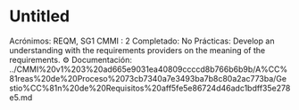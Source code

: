 # Untitled

Acrónimos: REQM, SG1
CMMI : 2
Completado: No
Prácticas: Develop an understanding with the requirements providers on the meaning of the requirements.
⚙️ Documentación: ../CMMI%20v1%203%20ad665e9031ea40809ccccd8b766b6b9b/A%CC%81reas%20de%20Proceso%2073cb7340a7e3493ba7b8c80a2ac773ba/Gestio%CC%81n%20de%20Requisitos%20aff5fe5e86724d46adc1bdff35e278e5.md